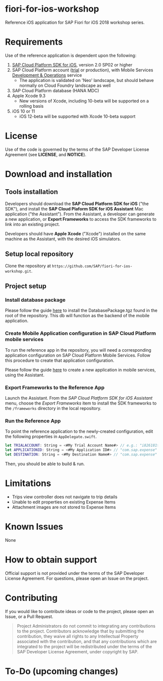 # fiori-for-ios-workshop
Reference iOS application for SAP Fiori for iOS 2018 workshop series.

# Requirements
Use of the reference application is dependent upon the following:
 
 1. [SAP Cloud Platform SDK for iOS](https://www.sap.com/developer/trials-downloads/additional-downloads/sap-cloud-platform-sdk-for-ios-14485.html), version 2.0 SP02 or higher
 2. SAP Cloud Platform account ([trial](https://account.hanatrial.ondemand.com/cockpit#/home/trialhome) or production), with Mobile Services [Development & Operations](https://account.hanatrial.ondemand.com/cockpit#/home/service/mobileplatform2/overview) service
     - The application is validated on 'Neo' landscape, but should behave normally on Cloud Foundry landscape as well
 3. SAP Cloud Platform database (HANA MDC)
 4. Apple Xcode 9.3 
     - New versions of Xcode, including 10-beta will be supported on a rolling basis
 5. iOS 10 or 11
     - iOS 12-beta will be supported with Xcode 10-beta support

# License
Use of the code is governed by the terms of the SAP Developer License Agreement (see **LICENSE**, and **NOTICE**).

# Download and installation

## Tools installation
Developers should download the **SAP Cloud Platform SDK for iOS** ("the SDK"), and install the **SAP Cloud Plaform SDK for iOS Assistant** Mac application ("the Assistant").  From the Assistant, a developer can generate a new application, or **Export Frameworks** to access the SDK frameworks to link into an existing project.

Developers should have **Apple Xcode** ("Xcode") installed on the same machine as the Assistant, with the desired iOS simulators.

## Setup local repository
Clone the repository at `https://github.com/SAP/fiori-for-ios-workshop.git`.

## Project setup

### Install database package
Please follow the guide [here](https://github.com/SAP/fiori-for-ios-workshop/wiki/Install-Database-Package) to install the DatabasePackage.tgz found in the root of the repository.  This db will function as the backend of the mobile application.

### Create Mobile Application configuration in SAP Cloud Platform mobile services
To run the reference app in the repository, you will need a corresponding application configuration on SAP Cloud Platform Mobile Services.  Follow this procedure to create that application configuration.

Please follow the guide [here](https://github.com/SAP/fiori-for-ios-workshop/wiki/Create-Mobile-Application-in-SAP-Cloud-Platform-mobile-services-with-Assistant) to create a new application in mobile services, using the Assistant.

### Export Frameworks to the Reference App
Launch the Assistant.  From the *SAP Cloud Platform SDK for iOS Assistant* menu, choose the *Export Frameworks* item to install the SDK frameworks to the `/frameworks` directory in the local repository.  

### Run the Reference App
To point the reference application to the newly-created configuration, edit the following properties in `AppDelegate.swift`.

```swift
let TRIALACCOUNT: String = <#My Trial Account Name#> // e.g.: "i826181trial"
let APPLICATIONID: String = <#My Application ID#> // "com.sap.expense"
let DESTINATION: String = <#My Destination Name#> // "com.sap.expense" (does not need to match APPLICATIONID)
```

Then, you should be able to build & run.

# Limitations

 - Trips view controller does not navigate to trip details
 - Unable to edit properties on existing Expense Items
 - Attachment images are not stored to Expense Items

# Known Issues
None
# How to obtain support
Official support is not provided under the terms of the SAP Developer License Agreement.  For questions, please open an Issue on the project.
# Contributing
If you would like to contribute ideas or code to the project, please open an Issue, or a Pull Request.
> Project Administrators do not commit to integrating any contributions to the project.  Contributors acknowledge that by submitting the contribution, they waive all rights to any  Intellectual Property associated with the contribution, and that any contributions which are integrated to the project will be redistributed under the terms of the SAP Developer License Agreement, under copyright by SAP.
# To-Do (upcoming changes)